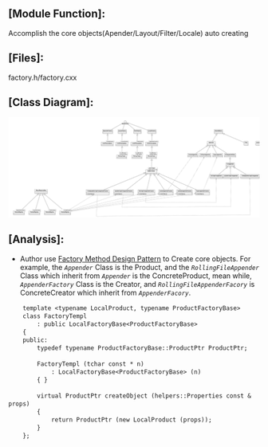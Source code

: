 ## [Module Function]:
Accomplish the core objects(Apender/Layout/Filter/Locale) auto creating    
## [Files]:
factory.h/factory.cxx
## [Class Diagram]:
![](./pics/Factory.png)
## [Analysis]:
- Author use [Factory Method Design Pattern](https://en.wikipedia.org/wiki/Factory_method_pattern) to Create core objects. For example, the *`Appender`* Class is the Product, and the *`RollingFileAppender`* Class which inherit from *`Appender`* is the ConcreteProduct, mean while, *`AppenderFactory`* Class is the Creator, and *`RollingFileAppenderFacory`* is ConcreteCreator which inherit from *`AppenderFacory`*.
```    
    template <typename LocalProduct, typename ProductFactoryBase>
    class FactoryTempl
        : public LocalFactoryBase<ProductFactoryBase>
    {
    public:
        typedef typename ProductFactoryBase::ProductPtr ProductPtr;

        FactoryTempl (tchar const * n)
            : LocalFactoryBase<ProductFactoryBase> (n)
        { }

        virtual ProductPtr createObject (helpers::Properties const & props)
        {
            return ProductPtr (new LocalProduct (props));
        }
    };
```     
